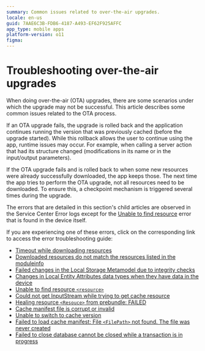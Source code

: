 ```yaml
---
summary: Common issues related to over-the-air upgrades.
locale: en-us
guid: 7AAE6C3B-FDB6-4187-A493-EF62F925AFFC
app_type: mobile apps
platform-version: o11
figma:
---
```


# Troubleshooting over-the-air upgrades

When doing over-the-air (OTA) upgrades, there are some scenarios under which the upgrade may not be successful. This article describes some common issues related to the OTA process.

If an OTA upgrade fails, the upgrade is rolled back and the application continues running the version that was previously cached (before the upgrade started). While this rollback allows the user to continue using the app, runtime issues may occur. For example, when calling a server action that had its structure changed (modifications in its name or in the input/output parameters). 

If the OTA upgrade fails and is rolled back to when some new resources were already successfully downloaded, the app keeps those. The next time the app tries to perform the OTA upgrade, not all resources need to be downloaded. To ensure this, a checkpoint mechanism  is triggered several times during the upgrade.

The errors that are detailed in this section's child articles are observed in the Service Center Error logs except for the [Unable to find resource](ota-mobile-device-logs.md) error that is found in the device itself.

If you are experiencing one of these errors, click on the corresponding link to access the error troubleshooting guide:

- [Timeout while downloading resources](ota-timeout-downloading.md)
- [Downloaded resources do not match the resources listed in the moduleinfo](ota-mismatched-resources-moduleinfo.md)
- [Failed changes in the Local Storage Metamodel due to integrity checks](ota-failed-changes.md)
- [Changes in Local Entity Attributes data types when they have data in the device](ota-changed-local-entities.md)
- [Unable to find resource `<resource>`](ota-mobile-device-logs.md)
- [Could not get InputStream while trying to get cache resource](ota-service-error-logs.md)
- [Healing resource `<Resouce>` from prebundle: FAILED](ota-healing-resource.md)
- [Cache manifest file is corrupt or invalid](ota-manifest-file-corrupt.md)
- [Unable to switch to cache version](ota-switch-cache-version.md)
- [Failed to load cache manifest: File `<FilePath>` not found. The file was never created](ota-cache-load-fail.md)
- [Failed to close database cannot be closed while a transaction is in progress](ota-database-close-fail.md)